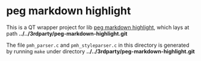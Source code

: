 
peg markdown highlight
===

This is a QT wrapper project for lib [peg markdown highlight](https://github.com/ali-rantakari/peg-markdown-highlight.git), which lays at path __../../3rdparty/peg-markdown-highlight.git__

The file `pmh_parser.c` and `pmh_styleparser.c` in this directory is generated by running
`make` under directory __../../3rdparty/peg-markdown-highlight.git__
